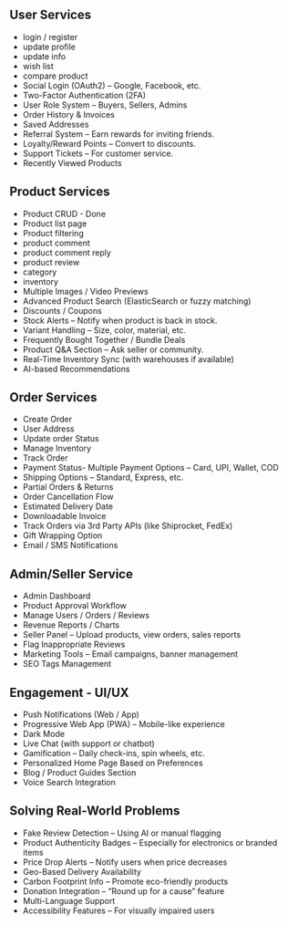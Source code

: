 ## User Services

- login / register
- update profile
- update info
- wish list
- compare product
- Social Login (OAuth2) – Google, Facebook, etc.
- Two-Factor Authentication (2FA)
- User Role System – Buyers, Sellers, Admins
- Order History & Invoices
- Saved Addresses
- Referral System – Earn rewards for inviting friends.
- Loyalty/Reward Points – Convert to discounts.
- Support Tickets – For customer service.
- Recently Viewed Products

## Product Services

- Product CRUD - Done
- Product list page
- Product filtering
- product comment
- product comment reply
- product review
- category
- inventory
- Multiple Images / Video Previews
- Advanced Product Search (ElasticSearch or fuzzy matching)
- Discounts / Coupons
- Stock Alerts – Notify when product is back in stock.
- Variant Handling – Size, color, material, etc.
- Frequently Bought Together / Bundle Deals
- Product Q&A Section – Ask seller or community.
- Real-Time Inventory Sync (with warehouses if available)
- AI-based Recommendations

## Order Services

- Create Order
- User Address
- Update order Status
- Manage Inventory
- Track Order
- Payment Status- Multiple Payment Options – Card, UPI, Wallet, COD
- Shipping Options – Standard, Express, etc.
- Partial Orders & Returns
- Order Cancellation Flow
- Estimated Delivery Date
- Downloadable Invoice
- Track Orders via 3rd Party APIs (like Shiprocket, FedEx)
- Gift Wrapping Option
- Email / SMS Notifications

## Admin/Seller Service

- Admin Dashboard
- Product Approval Workflow
- Manage Users / Orders / Reviews
- Revenue Reports / Charts
- Seller Panel – Upload products, view orders, sales reports
- Flag Inappropriate Reviews
- Marketing Tools – Email campaigns, banner management
- SEO Tags Management

## Engagement - UI/UX

- Push Notifications (Web / App)
- Progressive Web App (PWA) – Mobile-like experience
- Dark Mode
- Live Chat (with support or chatbot)
- Gamification – Daily check-ins, spin wheels, etc.
- Personalized Home Page Based on Preferences
- Blog / Product Guides Section
- Voice Search Integration

## Solving Real-World Problems

- Fake Review Detection – Using AI or manual flagging
- Product Authenticity Badges – Especially for electronics or branded items
- Price Drop Alerts – Notify users when price decreases
- Geo-Based Delivery Availability
- Carbon Footprint Info – Promote eco-friendly products
- Donation Integration – “Round up for a cause” feature
- Multi-Language Support
- Accessibility Features – For visually impaired users
